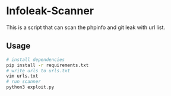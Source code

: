 # Infoleak-Scanner

This is a script that can scan the phpinfo and git leak with url list.

## Usage

```bash
# install dependencies
pip install -r requirements.txt
# write urls to urls.txt
vim urls.txt
# run scanner
python3 exploit.py
```